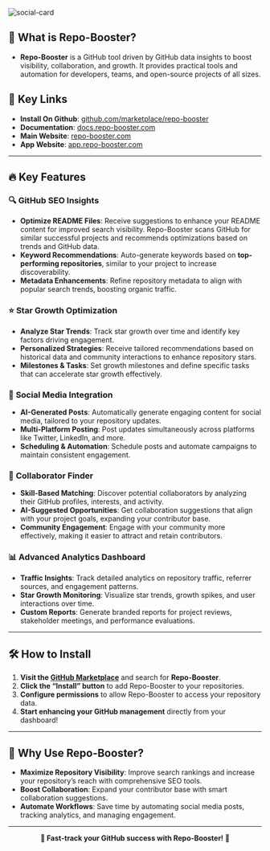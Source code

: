![social-card](https://github.com/user-attachments/assets/87624fea-0f25-40b0-8100-fbe2571f5301)

## 🌟 What is Repo-Booster?

- **Repo-Booster** is a GitHub tool driven by GitHub data insights to boost visibility, collaboration, and growth. It provides practical tools and automation for developers, teams, and open-source projects of all sizes.

## 🔗 Key Links
- **Install On Github**: [github.com/marketplace/repo-booster](https://github.com/marketplace/repo-booster)
- **Documentation**: [docs.repo-booster.com](https://docs.repo-booster.com)
- **Main Website**: [repo-booster.com](https://repo-booster.com)
- **App Website**: [app.repo-booster.com](https://app.repo-booster.com)

---

## 🔥 Key Features

### 🔍 **GitHub SEO Insights**
   - **Optimize README Files**: Receive suggestions to enhance your README content for improved search visibility. Repo-Booster scans GitHub for similar successful projects and recommends optimizations based on trends and GitHub data.
   - **Keyword Recommendations**: Auto-generate keywords based on **top-performing repositories**, similar to your project to increase discoverability.
   - **Metadata Enhancements**: Refine repository metadata to align with popular search trends, boosting organic traffic.

### ⭐ **Star Growth Optimization**
   - **Analyze Star Trends**: Track star growth over time and identify key factors driving engagement.
   - **Personalized Strategies**: Receive tailored recommendations based on historical data and community interactions to enhance repository stars.
   - **Milestones & Tasks**: Set growth milestones and define specific tasks that can accelerate star growth effectively.

### 📢 **Social Media Integration**
   - **AI-Generated Posts**: Automatically generate engaging content for social media, tailored to your repository updates.
   - **Multi-Platform Posting**: Post updates simultaneously across platforms like Twitter, LinkedIn, and more.
   - **Scheduling & Automation**: Schedule posts and automate campaigns to maintain consistent engagement.

### 🤝 **Collaborator Finder**
   - **Skill-Based Matching**: Discover potential collaborators by analyzing their GitHub profiles, interests, and activity.
   - **AI-Suggested Opportunities**: Get collaboration suggestions that align with your project goals, expanding your contributor base.
   - **Community Engagement**: Engage with your community more effectively, making it easier to attract and retain contributors.

### 📊 **Advanced Analytics Dashboard**
   - **Traffic Insights**: Track detailed analytics on repository traffic, referrer sources, and engagement patterns.
   - **Star Growth Monitoring**: Visualize star trends, growth spikes, and user interactions over time.
   - **Custom Reports**: Generate branded reports for project reviews, stakeholder meetings, and performance evaluations.

---

## 🛠️ How to Install

1. **Visit the [GitHub Marketplace](https://github.com/marketplace/repo-booster)** and search for **Repo-Booster**.
2. **Click the “Install” button** to add Repo-Booster to your repositories.
3. **Configure permissions** to allow Repo-Booster to access your repository data.
4. **Start enhancing your GitHub management** directly from your dashboard!

---

## 🎯 Why Use Repo-Booster?

- **Maximize Repository Visibility**: Improve search rankings and increase your repository’s reach with comprehensive SEO tools.
- **Boost Collaboration**: Expand your contributor base with smart collaboration suggestions.
- **Automate Workflows**: Save time by automating social media posts, tracking analytics, and managing engagement.

---

<p align="center">
  <strong>🚀 Fast-track your GitHub success with Repo-Booster! 🚀</strong>
</p>
